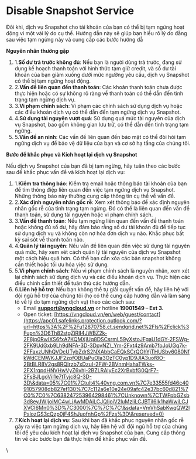 # Disable Snapshot Service

Đôi khi, dịch vụ Snapshot cho tài khoản của bạn có thể bị tạm ngừng hoạt động vì một vài lý do cụ thể. Hướng dẫn này sẽ giúp bạn hiểu rõ lý do đằng sau việc tạm ngừng này và cung cấp các bước hướng dẫ

**Nguyên nhân thường gặp**

1. 1.**Số dư trả trước không đủ**: Nếu bạn là người dùng trả trước, đang sử dụng kế hoạch thanh toán với hình thức tạm giữ credit, và số dư tài khoản của bạn giảm xuống dưới mức ngưỡng yêu cầu, dịch vụ Snapshot có thể bị tạm ngừng hoạt động.
2. 2.**Vấn đề liên quan đến thanh toán**: Các khoản thanh toán chưa được thực hiện hoặc có sự không rõ ràng về thanh toán có thể dẫn đến tình trạng tạm ngừng dịch vụ.
3. 3.**Vi phạm chính sách**: Vi phạm các chính sách sử dụng dịch vụ hoặc các điều khoản dịch vụ có thể dẫn đến tạm ngừng dịch vụ Snapshot.
4. 4.**Sử dụng tài nguyên vượt quá**: Sử dụng quá mức tài nguyên của dịch vụ Snapshot, bao gồm không gian lưu trữ, có thể dẫn đến tình trạng tạm ngừng.
5. 5.**Vấn đề an ninh**: Các vấn đề liên quan đến bảo mật có thể đòi hỏi tạm ngừng dịch vụ để bảo vệ dữ liệu của bạn và cơ sở hạ tầng của chúng tôi.

**Bước để khắc phục và Kích hoạt lại dịch vụ Snapshot**

Nếu dịch vụ Snapshot của bạn đã bị tạm ngừng, hãy tuân theo các bước sau để khắc phục vấn đề và kích hoạt lại dịch vụ:

1. 1.**Kiểm tra thông báo**: Kiểm tra email hoặc thông báo tài khoản của bạn để tìm thông điệp liên quan đến việc tạm ngừng dịch vụ Snapshot. Những thông báo này thường cung cấp thông tin cụ thể về vấn đề.
2. 2.**Xác định nguyên nhân gốc rễ**: Xem xét thông báo để xác định nguyên nhân gốc rễ của tình trạng tạm ngừng. Đó có thể là liên quan đến vấn đề thanh toán, sử dụng tài nguyên hoặc vi phạm chính sách.
3. 3.**Vấn đề thanh toán**: Nếu tạm ngừng liên quan đến vấn đề thanh toán hoặc không đủ số dư, hãy đảm bảo rằng số dư tài khoản đủ để tiếp tục sử dụng dịch vụ và không còn nợ hóa đơn dịch vụ nào. Khắc phục bất kỳ sai sót về thanh toán nào.
4. 4.**Quản lý tài nguyên**: Nếu vấn đề liên quan đến việc sử dụng tài nguyên quá mức, hãy xem xét cách quản lý tài nguyên của dịch vụ Snapshot một cách hiệu quả hơn. Có thể bạn cần xóa các bản snapshot không cần thiết hoặc tối ưu hóa việc sử dụng.
5. 5.**Vi phạm chính sách**: Nếu vi phạm chính sách là nguyên nhân, xem xét lại chính sách sử dụng dịch vụ và các điều khoản dịch vụ. Thực hiện các điều chỉnh cần thiết để tuân thủ các hướng dẫn.
6. 6.**Liên hệ hỗ trợ**: Nếu bạn không thể tự giải quyết vấn đề, hãy liên hệ với đội ngũ hỗ trợ của chúng tôi (họ có thể cung cấp hướng dẫn và làm sáng tỏ về lý do tạm ngừng dịch vụ) theo các cách sau:
   * Email [**support@vngcloud.vn**](mailto:support@vngcloud.vn) or hotline **19001549 – Ext 3.**
   * Open ticket: [https://vngcloud.vn/en/web/guest/contact](https://apc01.safelinks.protection.outlook.com/?url=https%3A%2F%2Fu12870758.ct.sendgrid.net%2Fls%2Fclick%3Fupn%3D6Th82stgZiRII4JWBZ2k-2F8jp0RwIXS6fxA7KQMXjUq8DSCsrmL59yXstoJFgaU1dGY-2FSWg-2FK9UdGxb9Lh9dNFA-3D-3DpvNZ\_Ym-2Fxt4z9Amb7foJoUGq7k-2FFaxzUNhQVDcUTybZdrS2NXAbbCaEQkSCrQOhYjTHUSbv6080NfkWdCEMWKJJF2zpfOBUaPuOIa3OzTC0yp1D9JlA3uof8O-2BtBLR8V2gs8RQIrzb7xDzuI-2FW-2BVnmHahaTWks-2FX1rqpdHNVHwVyZ6vhj-2BZLRAIyEc2XrBxbfG0QrF7-2FsBJLgoViI1e7tTyjc8Q-3D-3D\&data=05%7C01%7Ctult4%40vng.com.vn%7C7e33555fd46c4091057908db827ef130%7C7c112a6e10e24e09afc42e37bc60d821%7C0%7C0%7C638247253964298461%7CUnknown%7CTWFpbGZsb3d8eyJWIjoiMC4wLjAwMDAiLCJQIjoiV2luMzIiLCJBTiI6Ik1haWwiLCJXVCI6Mn0%3D%7C3000%7C%7C%7C\&sdata=VmVhSabKwqQW2lPslozGS3cQzp0jF4ShJuofnhGp%2Fzs%3D\&reserved=0)​
7. 7.**Kích hoạt lại dịch vụ**: Sau khi bạn đã khắc phục nguyên nhân gốc rễ gây ra việc tạm ngừng dịch vụ, hãy liên hệ với đội ngũ hỗ trợ của chúng tôi để yêu cầu kích hoạt lại dịch vụ Snapshot của bạn. Cung cấp thông tin về các bước bạn đã thực hiện để khắc phục vấn đề.

\
